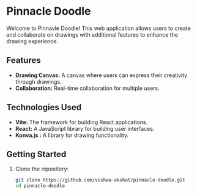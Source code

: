 # Pinnacle Doodle

Welcome to Pinnavle Doodle! This web application allows users to create and collaborate on drawings with additional features to enhance the drawing experience.

## Features

-   **Drawing Canvas:** A canvas where users can express their creativity through drawings.
-   **Collaboration:** Real-time collaboration for multiple users.

## Technologies Used

-   **Vite:** The framework for building React applications.
-   **React:** A JavaScript library for building user interfaces.
-   **Konva.js :** A library for drawing functionality.

## Getting Started

1. Clone the repository:

    ```bash
    git clone https://github.com/vishwa-akshat/pinnacle-doodle.git
    cd pinnacle-doodle
    ```
